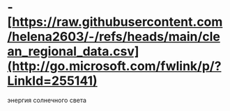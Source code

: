 # - [https://raw.githubusercontent.com/helena2603/-/refs/heads/main/clean_regional_data.csv](http://go.microsoft.com/fwlink/p/?LinkId=255141)
энергия солнечного света 
